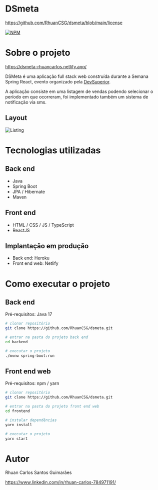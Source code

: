# DSmeta
https://github.com/RhuanCSG/dsmeta/blob/main/license

[![NPM](https://img.shields.io/npm/l/react)](https://github.com/RhuanCSG/dsmeta/blob/main/license) 

# Sobre o projeto

https://dsmeta-rhuancarlos.netlify.app/

DSMeta é uma aplicação full stack web construída durante a Semana Spring React, evento organizado pela [DevSuperior](https://devsuperior.com "Site da DevSuperior").

A aplicação consiste em uma listagem de vendas podendo selecionar o período em que ocorreram, foi implementado também um sistema de notificação via sms.

## Layout

![Listing](https://user-images.githubusercontent.com/91352588/179635464-fa2d3f20-0784-493c-8e2e-3c02b4a1337f.png)


# Tecnologias utilizadas
## Back end
- Java
- Spring Boot
- JPA / Hibernate
- Maven
## Front end
- HTML / CSS / JS / TypeScript
- ReactJS
## Implantação em produção
- Back end: Heroku
- Front end web: Netlify

# Como executar o projeto

## Back end
Pré-requisitos: Java 17

```bash
# clonar repositório
git clone https://github.com/RhuanCSG/dsmeta.git

# entrar na pasta do projeto back end
cd backend

# executar o projeto
./mvnw spring-boot:run
```

## Front end web
Pré-requisitos: npm / yarn

```bash
# clonar repositório
git clone https://github.com/RhuanCSG/dsmeta.git

# entrar na pasta do projeto front end web
cd frontend

# instalar dependências
yarn install

# executar o projeto
yarn start
```

# Autor

Rhuan Carlos Santos Guimarães

https://www.linkedin.com/in/rhuan-carlos-784971191/
